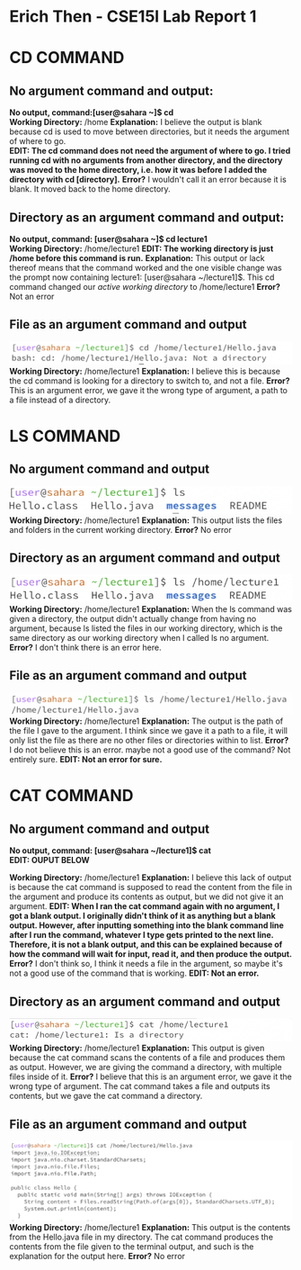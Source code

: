 # Erich Then - CSE15l Lab Report 1
# CD COMMAND  

## No argument command and output: 
**No output, command:[user@sahara ~]$ cd**  
**Working Directory:** /home
**Explanation:** I believe the output is blank because cd is used to move between directories, but it needs the argument of where to go.  
**EDIT: The cd command does not need the argument of where to go. I tried running cd with no arguments from another directory, and the directory was moved to the home directory, i.e. how it was before I added the directory with cd [directory].**
**Error?** I wouldn't call it an error because it is blank. It moved back to the home directory.

## Directory as an argument command and output: 
**No output, command: [user@sahara ~]$ cd lecture1**  
**Working Directory:** /home/lecture1 **EDIT: The working directory is just /home before this command is run.**
**Explanation:** This output or lack thereof means that the command worked and the one visible change
was the prompt now containing lecture1: [user@sahara ~/lecture1]$. This cd command changed our *active working directory* to /home/lecture1
**Error?** Not an error

## File as an argument command and output  
![](cd_file.png)  
**Working Directory:** /home/lecture1
**Explanation:** I believe this is because the cd command is
looking for a directory to switch to, and not a file. 
**Error?** This is an argument error, we gave it the wrong type of argument, a path to a file instead of a directory. 

# LS COMMAND
## No argument command and output  
![](ls_noarg.png)  
**Working Directory:** /home/lecture1
**Explanation:** This output lists the files and folders in the current working directory. 
**Error?** No error

## Directory as an argument command and output  
![](ls_directory.png)  
**Working Directory:** /home/lecture1
**Explanation:** When the ls command was given a directory, the output didn't actually change from having no argument, because ls listed the files in our working directory, which is the same directory as our working directory when I called ls no argument. 
**Error?** I don't think there is an error here. 

## File as an argument command and output  
![](ls_file.png)  
**Working Directory:** /home/lecture1
**Explanation:** The output is the path of the file I gave to the argument. I think since we gave it a path to a file, it will only list the file as there are no other files or directories within to list. 
**Error?** I do not believe this is an error. maybe not a good use of the command? Not entirely sure. **EDIT: Not an error for sure.**

# CAT COMMAND
## No argument command and output  
**No output, command: [user@sahara ~/lecture1]$ cat**  
**EDIT: OUPUT BELOW**  

**Working Directory:** /home/lecture1
**Explanation:** I believe this lack of output is because the cat command is supposed to read the content from the file in the argument and produce its contents as output, but we did not give it an argument. **EDIT: When I ran the cat command again with no argument, I got a blank output. I originally didn't think of it as anything but a blank output. However, after inputting something into the blank command line after I run the command, whatever I type gets printed to the next line. Therefore, it is not a blank output, and this can be explained because of how the command will wait for input, read it, and then produce the output.**  
**Error?** I don't think so, I think it needs a file in the argument, so maybe it's not a good use of the command that is working. **EDIT: Not an error.**

## Directory as an argument command and output  
![](cat_directory.png)  
**Working Directory:** /home/lecture1
**Explanation:** This output is given because the cat command scans the contents of a file and produces them as output. However, we are giving the command a directory, with multiple files inside of it. 
**Error?** I believe that this is an argument error, we gave it the wrong type of argument. The cat command takes a file and outputs its contents, but we gave the cat command a directory. 

## File as an argument command and output  
![](cat_file.png)  
**Working Directory:** /home/lecture1
**Explanation:** This output is the contents from the Hello.java file in my directory. The cat command produces the contents from the file given to the terminal output, and such is the explanation for the output here. 
**Error?** No error 
